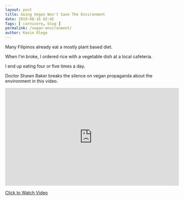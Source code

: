 ```yaml
--- 
layout: post 
title: Going Vegan Won't Save The Environment
date: 2019-08-16 02:45
Tags: [ carnivore, blog ]
permalink: /vegan-environment/ 
author: Kevin Olega 
--- 
```

Many Filipinos already eat a mostly plant based diet.

When I'm broke, I ordered rice with a vegetable dish at a local cafeteria.

I end up eating four or five times a day.

Doctor Shawn Baker breaks the silence on vegan propaganda about the environment in this video.

<iframe width="560" height="315" src="https://www.youtube.com/embed/J4FWNjRq7AM" frameborder="0" allow="accelerometer; autoplay; encrypted-media; gyroscope; picture-in-picture" allowfullscreen></iframe>

[Click to Watch Video](https://youtu.be/J4FWNjRq7AM)
